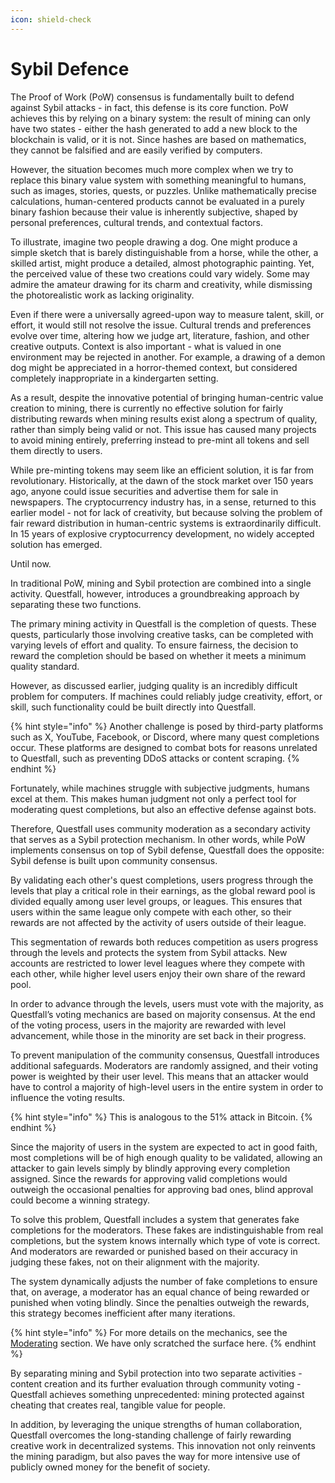 ```yaml
---
icon: shield-check
---
```


# Sybil Defence

The Proof of Work (PoW) consensus is fundamentally built to defend against Sybil attacks - in fact, this defense is its core function. PoW achieves this by relying on a binary system: the result of mining can only have two states - either the hash generated to add a new block to the blockchain is valid, or it is not. Since hashes are based on mathematics, they cannot be falsified and are easily verified by computers.

However, the situation becomes much more complex when we try to replace this binary value system with something meaningful to humans, such as images, stories, quests, or puzzles. Unlike mathematically precise calculations, human-centered products cannot be evaluated in a purely binary fashion because their value is inherently subjective, shaped by personal preferences, cultural trends, and contextual factors.

To illustrate, imagine two people drawing a dog. One might produce a simple sketch that is barely distinguishable from a horse, while the other, a skilled artist, might produce a detailed, almost photographic painting. Yet, the perceived value of these two creations could vary widely. Some may admire the amateur drawing for its charm and creativity, while dismissing the photorealistic work as lacking originality.

Even if there were a universally agreed-upon way to measure talent, skill, or effort, it would still not resolve the issue. Cultural trends and preferences evolve over time, altering how we judge art, literature, fashion, and other creative outputs. Context is also important - what is valued in one environment may be rejected in another. For example, a drawing of a demon dog might be appreciated in a horror-themed context, but considered completely inappropriate in a kindergarten setting.

As a result, despite the innovative potential of bringing human-centric value creation to mining, there is currently no effective solution for fairly distributing rewards when mining results exist along a spectrum of quality, rather than simply being valid or not. This issue has caused many projects to avoid mining entirely, preferring instead to pre-mint all tokens and sell them directly to users.

While pre-minting tokens may seem like an efficient solution, it is far from revolutionary. Historically, at the dawn of the stock market over 150 years ago, anyone could issue securities and advertise them for sale in newspapers. The cryptocurrency industry has, in a sense, returned to this earlier model - not for lack of creativity, but because solving the problem of fair reward distribution in human-centric systems is extraordinarily difficult. In 15 years of explosive cryptocurrency development, no widely accepted solution has emerged.

Until now.

In traditional PoW, mining and Sybil protection are combined into a single activity. Questfall, however, introduces a groundbreaking approach by separating these two functions.

The primary mining activity in Questfall is the completion of quests. These quests, particularly those involving creative tasks, can be completed with varying levels of effort and quality. To ensure fairness, the decision to reward the completion should be based on whether it meets a minimum quality standard.

However, as discussed earlier, judging quality is an incredibly difficult problem for computers. If machines could reliably judge creativity, effort, or skill, such functionality could be built directly into Questfall.

{% hint style="info" %}
Another challenge is posed by third-party platforms such as X, YouTube, Facebook, or Discord, where many quest completions occur. These platforms are designed to combat bots for reasons unrelated to Questfall, such as preventing DDoS attacks or content scraping.
{% endhint %}

Fortunately, while machines struggle with subjective judgments, humans excel at them. This makes human judgment not only a perfect tool for moderating quest completions, but also an effective defense against bots.

Therefore, Questfall uses community moderation as a secondary activity that serves as a Sybil protection mechanism. In other words, while PoW implements consensus on top of Sybil defense, Questfall does the opposite: Sybil defense is built upon community consensus.

By validating each other's quest completions, users progress through the levels that play a critical role in their earnings, as the global reward pool is divided equally among user level groups, or leagues. This ensures that users within the same league only compete with each other, so their rewards are not affected by the activity of users outside of their league.

This segmentation of rewards both reduces competition as users progress through the levels and protects the system from Sybil attacks. New accounts are restricted to lower level leagues where they compete with each other, while higher level users enjoy their own share of the reward pool.

In order to advance through the levels, users must vote with the majority, as Questfall’s voting mechanics are based on majority consensus. At the end of the voting process, users in the majority are rewarded with level advancement, while those in the minority are set back in their progress.

To prevent manipulation of the community consensus, Questfall introduces additional safeguards. Moderators are randomly assigned, and their voting power is weighted by their user level. This means that an attacker would have to control a majority of high-level users in the entire system in order to influence the voting results.

{% hint style="info" %}
This is analogous to the 51% attack in Bitcoin.
{% endhint %}

Since the majority of users in the system are expected to act in good faith, most completions will be of high enough quality to be validated, allowing an attacker to gain levels simply by blindly approving every completion assigned. Since the rewards for approving valid completions would outweigh the occasional penalties for approving bad ones, blind approval could become a winning strategy.

To solve this problem, Questfall includes a system that generates fake completions for the moderators. These fakes are indistinguishable from real completions, but the system knows internally which type of vote is correct. And moderators are rewarded or punished based on their accuracy in judging these fakes, not on their alignment with the majority.

The system dynamically adjusts the number of fake completions to ensure that, on average, a moderator has an equal chance of being rewarded or punished when voting blindly. Since the penalties outweigh the rewards, this strategy becomes inefficient after many iterations.

{% hint style="info" %}
For more details on the mechanics, see the [Moderating](broken-reference) section. We have only scratched the surface here.
{% endhint %}

By separating mining and Sybil protection into two separate activities - content creation and its further evaluation through community voting - Questfall achieves something unprecedented: mining protected against cheating that creates real, tangible value for people.

In addition, by leveraging the unique strengths of human collaboration, Questfall overcomes the long-standing challenge of fairly rewarding creative work in decentralized systems. This innovation not only reinvents the mining paradigm, but also paves the way for more intensive use of publicly owned money for the benefit of society.
